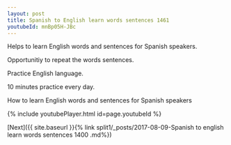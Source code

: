 ```yaml
---
layout: post
title: Spanish to English learn words sentences 1461 
youtubeId: mnBp05H-JBc
---
```

 
 
Helps to learn English words and sentences for Spanish speakers.

Opportunitiy to repeat the words sentences. 

Practice English language. 
 
10 minutes practice every day. 
 
How to learn English words and sentences for Spanish speakers 
 
{% include youtubePlayer.html id=page.youtubeId %}
 
 
[Next]({{ site.baseurl }}{% link  split1/_posts/2017-08-09-Spanish to english learn words sentences 1400 .md%})
 
